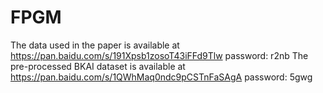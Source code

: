 # FPGM
The data used in the paper is available at https://pan.baidu.com/s/191Xpsb1zosoT43iFFd9Tlw   password: r2nb
The pre-processed BKAI dataset is available at https://pan.baidu.com/s/1QWhMaq0ndc9pCSTnFaSAgA password: 5gwg
